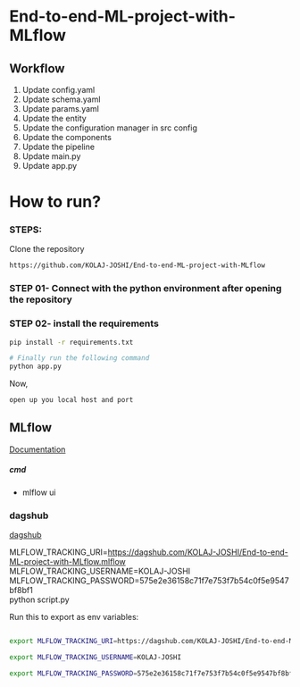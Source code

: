 # End-to-end-ML-project-with-MLflow

## Workflow

1. Update config.yaml
2. Update schema.yaml
3. Update params.yaml
4. Update the entity
5. Update the configuration manager in src config
6. Update the components
7. Update the pipeline
8. Update main.py
9. Update app.py

# How to run?
### STEPS:

Clone the repository

```bash
https://github.com/KOLAJ-JOSHI/End-to-end-ML-project-with-MLflow
```
### STEP 01- Connect with the python environment after opening the repository


### STEP 02- install the requirements
```bash
pip install -r requirements.txt
```


```bash
# Finally run the following command
python app.py
```

Now,
```bash
open up you local host and port
```



## MLflow

[Documentation](https://mlflow.org/docs/latest/index.html)


##### cmd
- mlflow ui

### dagshub
[dagshub](https://dagshub.com/)

MLFLOW_TRACKING_URI=https://dagshub.com/KOLAJ-JOSHI/End-to-end-ML-project-with-MLflow.mlflow \
MLFLOW_TRACKING_USERNAME=KOLAJ-JOSHI \
MLFLOW_TRACKING_PASSWORD=575e2e36158c71f7e753f7b54c0f5e9547bf8bf1 \
python script.py

Run this to export as env variables:

```bash

export MLFLOW_TRACKING_URI=https://dagshub.com/KOLAJ-JOSHI/End-to-end-ML-project-with-MLflow.mlflow \

export MLFLOW_TRACKING_USERNAME=KOLAJ-JOSHI 

export MLFLOW_TRACKING_PASSWORD=575e2e36158c71f7e753f7b54c0f5e9547bf8bf1

```
